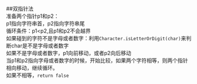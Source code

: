 ##双指针法  
准备两个指针p1和p2：  
p1指向字符串首，p2指向字符串尾  
循环条件：p1<p2,且p1和p2不会越界  
如果碰到的字符不是字母或者数字：利用```Character.isLetterOrDigit(char)```来判断char是不是字母或者数字  
如果不是字母或者数字，p1向前移动，或者p2向后移动  
当p1和p2指向字母或者数字的时候，开始比较，如果两个字符相等，则两个指针相向移动，继续循环。  
如果不相等，```return false```